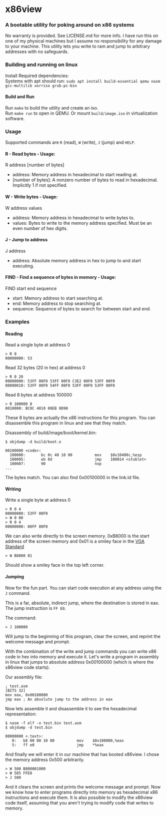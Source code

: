 # x86view
### A bootable utility for poking around on x86 systems
No warranty is provided. See LICENSE.md for more info. I have run this on one of my physical machines but I assume no responsibility for any damage to your machine. This utility lets you write to ram and jump to arbitrary addresses with no safeguards.

### Building and running on linux
Install Required dependencies:  
Systems with apt should run: `sudo apt install build-essential qemu nasm gcc-multilib xorriso grub-pc-bin`

#### Build and Run
Run `make` to build the utility and create an iso.  
Run `make run` to open in QEMU. Or mount `build/image.iso` in virtualization software. 

### Usage
Supported commands are `R` (read), `W` (write), `J` (jump) and `HELP`.
#### R - Read bytes - Usage:
R address [number of bytes]
* address: Memory address in hexadecimal to start reading at.
* [number of bytes]: A nonzero number of bytes to read in hexadecimal. Implicitly 1 if not specified.

#### W - Write bytes - Usage:
W address values
* address: Memory address in hexadecimal to write bytes to.
* values: Bytes to write to the memory address specified. Must be an even number of hex digits.

#### J - Jump to address
J address
* address: Absolute memory address in hex to jump to and start executing. 

#### FIND - Find a sequence of bytes in memory - Usage:
FIND start end sequence
* start: Memory address to start searching at.
* end: Memory address to stop searching at.
* sequence: Sequence of bytes to search for between start and end.

### Examples
#### Reading
Read a single byte at address 0

    > R 0
    00000000: 53

Read 32 bytes (20 in hex) at address 0

    > R 0 20
    00000000: 53FF 00F0 53FF 00F0 C3E2 00F0 53FF 00F0
    00000010: 53FF 00F0 54FF 00F0 53FF 00F0 53FF 00F0

Read 8 bytes at address 100000

    > R 100000 8
    0010000: BC0C 4010 00EB 0D90

These 8 bytes are actually the x86 instructions for this program. You can disassemble this program in linux and see that they match.

Disassembly of build/image/boot/kernel.bin:

    $ objdump -d build/boot.o

    00100000 <code>:
      100000:       bc 0c 40 10 00          mov    $0x10400c,%esp
      100005:       eb 0d                   jmp    100014 <stublet>
      100007:       90                      nop
    ...

The bytes match. You can also find 0x00100000 in the link.ld file.

#### Writing
Write a single byte at address 0

    > R 0 4
    00000000: 53FF 00F0
    > W 0 00
    > R 0 4
    00000000: 00FF 00F0

We can also write directly to the screen memory. 
0xB8000 is the start address of the screen memory and 0x01 is a smiley face in the [VGA Standard](https://en.wikipedia.org/wiki/Code_page_437)

    > W B8000 01

Should show a smiley face in the top left corner.

#### Jumping
Now for the fun part. You can start code execution at any address using the `J` command. 

This is a far, absolute, indirect jump, where the destination is stored in eax. The jump instruction is `FF E0`.

The command:

    > J 100000

Will jump to the beginning of this program, clear the screen, and reprint the welcome message and prompt.

With the combination of the write and jump commands you can write x86 code in hex into memory and execute it. 
Let's write a program in assembly in linux that jumps to absolute address 0x00100000 (which is where the x86view code starts).

Our assembly file:

    ; test.asm
    [BITS 32]
    mov eax, 0x00100000
    jmp eax ; An absolute jump to the address in eax

Now lets assemble it and disassemble it to see the hexadecimal representation:

    $ nasm -f elf -o test.bin test.asm
    $ objdump -d test.bin

    00000000 <.text>:
       0:	b8 00 00 10 00       	mov    $0x100000,%eax
       5:	ff e0                	jmp    *%eax

And finally we will enter it in our machine that has booted x86view. I chose the memory address 0x500 arbitrarily.

    > W 500 B800001000
    > W 505 FFE0
    > J 500

And it clears the screen and prints the welcome message and prompt. Now we know how to enter programs directly into memory as hexadecimal x86 instructions and execute them.
It is also possible to modify the x86view code itself, assuming that you aren't trying to modify code that writes to memory.


